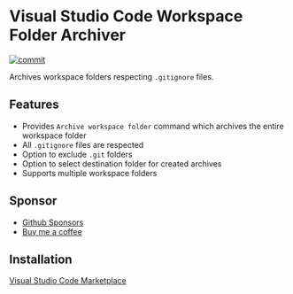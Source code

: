 # Visual Studio Code Workspace Folder Archiver

[![commit](https://github.com/ecmel/vscode-archiver/actions/workflows/commit.yml/badge.svg)](https://github.com/ecmel/vscode-archiver/actions/workflows/commit.yml)

Archives workspace folders respecting `.gitignore` files.

## Features

- Provides `Archive workspace folder` command which archives the entire workspace folder
- All `.gitignore` files are respected
- Option to exclude `.git` folders
- Option to select destination folder for created archives
- Supports multiple workspace folders

## Sponsor

- [Github Sponsors](https://github.com/sponsors/ecmel)
- [Buy me a coffee](https://www.buymeacoffee.com/ecmel)

## Installation

[Visual Studio Code Marketplace](https://marketplace.visualstudio.com/items?itemName=ecmel.vscode-archiver)
